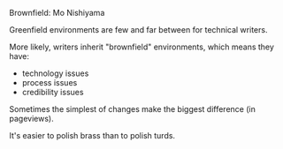 Brownfield: Mo Nishiyama

Greenfield environments are few and far between for technical writers.

More likely, writers inherit "brownfield" environments, which means they have:

- technology issues
- process issues
- credibility issues

Sometimes the simplest of changes make the biggest difference (in pageviews).

It's easier to polish brass than to polish turds.
